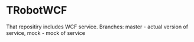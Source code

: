 TRobotWCF
=========

That repositiry includes WCF service. 
Branches: master - actual version of service, mock - mock of service